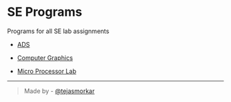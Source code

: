 # SE Programs
Programs for all SE lab assignments

+ [ADS](./ads/)

+ [Computer Graphics](./cg/)

+ [Micro Processor Lab](./ml/)

---

> Made by - [@tejasmorkar](https://github.com/tejasmorkar)
